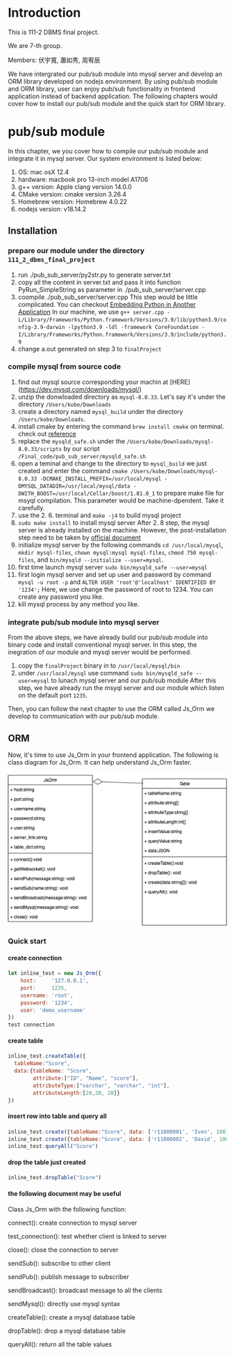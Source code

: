 # Introduction
This is 111-2 DBMS final project.

We are 7-th group.

Members: 伏宇寬, 蕭如秀, 周宥辰

We have intergrated our pub/sub module into mysql server and develop an ORM library developed on nodejs environment. By using pub/sub module and ORM library, user can enjoy pub/sub functionality in frontend application instead of backend application.
The following chapters would cover how to install our pub/sub module and the quick start for ORM library.
# pub/sub module

In this chapter, we you cover how to compile our pub/sub module and integrate it in mysql server.
Our system environment is listed below:
1. OS: mac osX 12.4
2. hardware: macbook pro 13-inch model A1706
3. g++ version: Apple clang version 14.0.0
4. CMake version: cmake version 3.26.4
5. Homebrew version: Homebrew 4.0.22
6. nodejs version: v18.14.2

## Installation

### prepare our module under the directory `111_2_dbms_final_project`
1. run ./pub_sub_server/py2str.py to generate server.txt
2. copy all the content in server.txt and pass it into function PyRun_SimpleString as parameter in ./pub_sub_server/server.cpp
3. coompile ./pub_sub_server/server.cpp
This step would be little complicated. You can checkout [Embedding Python in Another Application](https://docs.python.org/3/extending/embedding.html)
In our machine, we use `g++ server.cpp -L/Library/Frameworks/Python.framework/Versions/3.9/lib/python3.9/config-3.9-darwin -lpython3.9 -ldl -framework CoreFoundation -I/Library/Frameworks/Python.framework/Versions/3.9/include/python3.9`
4. change a.out generated on step 3 to `finalProject`
### compile mysql from source code
1. find out mysql source corresponding your machin at [HERE] (https://dev.mysql.com/downloads/mysql/)
2. unzip the donwloaded directory as `mysql-8.0.33`. Let's say it's under the directory `/Users/kobe/Downloads`
3. create a directory named `mysql_build` under the directory `/Users/kobe/Downloads`.
4. install cmake by entering the command `brew install cmake` on terminal. check out [reference](https://formulae.brew.sh/formula/cmake)
5. replace the `mysqld_safe.sh` under the `/Users/kobe/Downloads/mysql-8.0.33/scripts` by our script `/Final_code/pub_sub_server/mysqld_safe.sh`
6. open a teminal and change to the directory to `mysql_build` we just created and enter the command `cmake /Users/kobe/Downloads/mysql-8.0.33 -DCMAKE_INSTALL_PREFIX=/usr/local/mysql -DMYSQL_DATADIR=/usr/local/mysql/data -DWITH_BOOST=/usr/local/Cellar/boost/1.81.0_1` to prepare make file for msyql compilation. This parameter would be machine-dpendent. Take it carefully.
7. use the 2. 6. terminal and `make -j4` to build mysql project
8. `sudo make install` to install mysql server
After 2. 8 step, the mysql server is already installed on the machine. However, the post-installation step need to be taken by [official document](https://dev.mysql.com/doc/refman/5.7/en/postinstallation.html)
9. initialize mysql server by the following commands `cd /usr/local/mysql`, `mkdir mysql-files`, `chown mysql:mysql mysql-files`, `chmod 750 mysql-files`, and `bin/mysqld --initialize --user=mysql`. 
10. first time launch mysql server `sudo bin/mysqld_safe --user=mysql`
11. first login mysql server and set up user and password by command `mysql -u root -p` and `ALTER USER 'root'@'localhost' IDENTIFIED BY '1234';`
Here, we use change the password of root to 1234. You can create any password you like.
12. kill mysql process by any method you like.
### integrate pub/sub module into mysql server
From the above steps, we have already build our pub/sub module into binary code and install conventional mysql server. In this step, the inegration of our module and mysql server would be performed.
1.  copy the `finalProject` binary in to `/usr/local/mysql/bin`
2.  under `/usr/local/mysql` use command `sudo bin/mysqld_safe --user=mysql` to lunach mysql server and our pub/sub module
After this step, we have already run the msyql server and our module which listen on the default port `1235`.

Then, you can follow the next chapter to use the ORM called Js_Orm we develop to communication with our pub/sub module.

## ORM
Now, it's time to use Js_Orm in your frontend application.
The following is class diagram for Js_Orm. It can help understand Js_Orm faster.


![class diagram for Js_Orm](https://github.com/dsa66253/111_2_dbms_final_project/blob/main/public/classDigramORM.jpg)

### Quick start
#### create connection
```js
let inline_test = new Js_Orm({
    host:     '127.0.0.1',
    port:     1235,
    username: 'root', 
    password: '1234',
    user: 'demo_username'
})
test connection
```
#### create table
```js
inline_test.createTable({
  tableName:"Score", 
  data:{tableName: "Score",
        attribute:["ID", "Name", "score"], 
        attributeType:["varchar", "varchar", "int"], 
        attributeLength:[20,20, 20]}
})
```
#### insert row into table and query all
```js
inline_test.create({tableName:"Score", data: ['r11000001', 'Iven', 100]})
inline_test.create({tableName:"Score", data: ['r11000002', 'David', 100]})
inline_test.queryAll("Score")
```
#### drop the table just created
```js
inline_test.dropTable("Score")
```
#### the following document may be useful

Class Js_Orm with the following function:

connect(): create connection to mysql server

test_connection(): test whether client is linked to server

close(): close the connection to server

sendSub(): subscribe to other client

sendPub(): publish message to subscriber

sendBroadcast(): broadcast message to all the clients

sendMysql(): directly use mysql syntax

createTable(): create a mysql database table

dropTable(): drop a mysql database table

queryAll(): return all the table values

